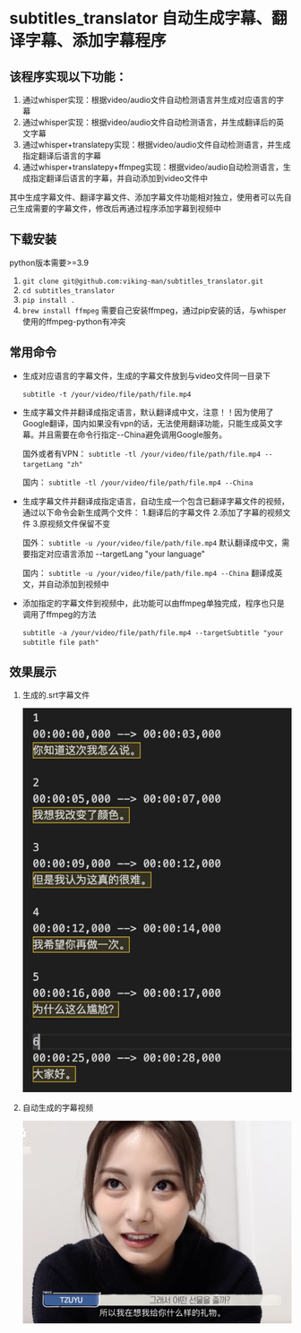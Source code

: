 # subtitles_translator 自动生成字幕、翻译字幕、添加字幕程序
## 该程序实现以下功能：
1. 通过whisper实现：根据video/audio文件自动检测语言并生成对应语言的字幕
2. 通过whisper实现：根据video/audio文件自动检测语言，并生成翻译后的英文字幕
3. 通过whisper+translatepy实现：根据video/audio文件自动检测语言，并生成指定翻译后语言的字幕
4. 通过whisper+translatepy+ffmpeg实现：根据video/audio自动检测语言，生成指定翻译后语言的字幕，并自动添加到video文件中

其中生成字幕文件、翻译字幕文件、添加字幕文件功能相对独立，使用者可以先自己生成需要的字幕文件，修改后再通过程序添加字幕到视频中

## 下载安装    
python版本需要>=3.9  

1. `git clone git@github.com:viking-man/subtitles_translator.git`
2. `cd subtitles_translator`
3. `pip install .`
4. `brew install ffmpeg`  需要自己安装ffmpeg，通过pip安装的话，与whisper使用的ffmpeg-python有冲突
   
## 常用命令
- 生成对应语言的字幕文件，生成的字幕文件放到与video文件同一目录下

  `subtitle -t /your/video/file/path/file.mp4`

- 生成字幕文件并翻译成指定语言，默认翻译成中文，注意！！因为使用了Google翻译，国内如果没有vpn的话，无法使用翻译功能，只能生成英文字幕。并且需要在命令行指定--China避免调用Google服务。


  国外或者有VPN：
  `subtitle -tl /your/video/file/path/file.mp4 --targetLang "zh"`

  国内：
  `subtitle -tl /your/video/file/path/file.mp4 --China`

- 生成字幕文件并翻译成指定语言，自动生成一个包含已翻译字幕文件的视频，通过以下命令会新生成两个文件：
  1.翻译后的字幕文件
  2.添加了字幕的视频文件
  3.原视频文件保留不变

  国外：
  `subtitle -u /your/video/file/path/file.mp4` 默认翻译成中文，需要指定对应语言添加 --targetLang "your language"

  国内：
  `subtitle -u /your/video/file/path/file.mp4 --China` 翻译成英文，并自动添加到视频中

- 添加指定的字幕文件到视频中，此功能可以由ffmpeg单独完成，程序也只是调用了ffmpeg的方法
  
  `subtitle -a /your/video/file/path/file.mp4 --targetSubtitle "your subtitle file path"`

## 效果展示
1. 生成的.srt字幕文件

   ![ 字幕文件](img/srt_short.png)
2. 自动生成的字幕视频
  
   ![ 字幕截图](img/video_shoot.png)


